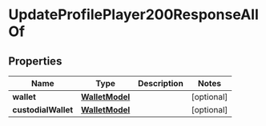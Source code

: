 

# UpdateProfilePlayer200ResponseAllOf

## Properties

Name | Type | Description | Notes
------------ | ------------- | ------------- | -------------
**wallet** | [**WalletModel**](WalletModel.md) |  |  [optional]
**custodialWallet** | [**WalletModel**](WalletModel.md) |  |  [optional]





